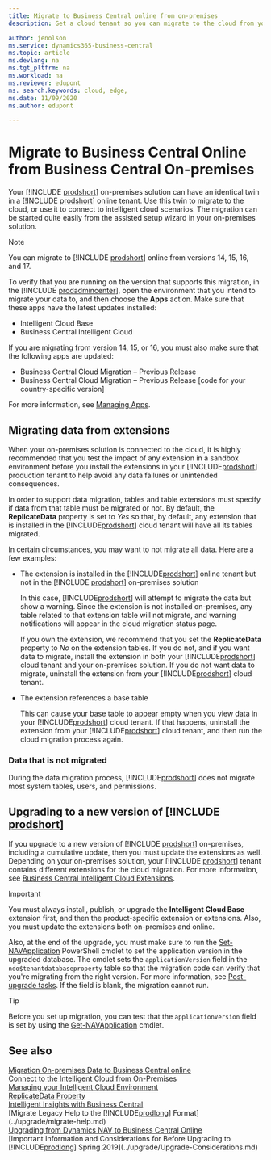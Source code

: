 ```yaml
---
title: Migrate to Business Central online from on-premises
description: Get a cloud tenant so you can migrate to the cloud from your on-premises deployment of Business Central.

author: jenolson
ms.service: dynamics365-business-central
ms.topic: article
ms.devlang: na
ms.tgt_pltfrm: na
ms.workload: na
ms.reviewer: edupont
ms. search.keywords: cloud, edge,
ms.date: 11/09/2020
ms.author: edupont

---
```


# Migrate to Business Central Online from Business Central On-premises

Your [!INCLUDE [prodshort](../developer/includes/prodshort.md)] on-premises solution can have an identical twin in a [!INCLUDE [prodshort](../developer/includes/prodshort.md)] online tenant. Use this twin to migrate to the cloud, or use it to connect to intelligent cloud scenarios. The migration can be started quite easily from the assisted setup wizard in your on-premises solution.  

> [!NOTE]
> You can migrate to [!INCLUDE [prodshort](../developer/includes/prodshort.md)] online from versions 14, 15, 16, and 17.

To verify that you are running on the version that supports this migration, in the [!INCLUDE [prodadmincenter](../developer/includes/prodadmincenter.md)], open the environment that you intend to migrate your data to, and then choose the **Apps** action. Make sure that these apps have the latest updates installed:

* Intelligent Cloud Base
* Business Central Intelligent Cloud

If you are migrating from version 14, 15, or 16, you must also make sure that the following apps are updated:

* Business Central Cloud Migration – Previous Release
* Business Central Cloud Migration – Previous Release [code for your country-specific version]

For more information, see [Managing Apps](tenant-admin-center-manage-apps.md).  

## Migrating data from extensions

When your on-premises solution is connected to the cloud, it is highly recommended that you test the impact of any extension in a sandbox environment before you install the extensions in your [!INCLUDE[prodshort](../developer/includes/prodshort.md)] production tenant to help avoid any data failures or unintended consequences.  

In order to support data migration, tables and table extensions must specify if data from that table must be migrated or not. By default, the **ReplicateData** property is set to *Yes* so that, by default, any extension that is installed in the [!INCLUDE[prodshort](../developer/includes/prodshort.md)] cloud tenant will have all its tables migrated.  

In certain circumstances, you may want to not migrate all data. Here are a few examples:

* The extension is installed in the [!INCLUDE[prodshort](../developer/includes/prodshort.md)] online tenant but not in the [!INCLUDE [prodshort](../developer/includes/prodshort.md)] on-premises solution

    In this case, [!INCLUDE[prodshort](../developer/includes/prodshort.md)] will attempt to migrate the data but show a warning. Since the extension is not installed on-premises, any table related to that extension table will not migrate, and warning notifications will appear in the cloud migration status page.

    If you own the extension, we recommend that you set the **ReplicateData** property to *No* on the extension tables. If you do not, and if you want data to migrate, install the extension in both your [!INCLUDE[prodshort](../developer/includes/prodshort.md)] cloud tenant and your on-premises solution. If you do not want data to migrate, uninstall the extension from your [!INCLUDE[prodshort](../developer/includes/prodshort.md)] cloud tenant.  

* The extension references a base table

    This can cause your base table to appear empty when you view data in your [!INCLUDE[prodshort](../developer/includes/prodshort.md)] cloud tenant. If that happens, uninstall the extension from your [!INCLUDE[prodshort](../developer/includes/prodshort.md)] cloud tenant, and then run the cloud migration process again.

### Data that is not migrated

During the data migration process, [!INCLUDE[prodshort](../developer/includes/prodshort.md)] does not migrate most system tables, users, and permissions.  

## Upgrading to a new version of [!INCLUDE [prodshort](../developer/includes/prodshort.md)]

If you upgrade to a new version of [!INCLUDE [prodshort](../developer/includes/prodshort.md)] on-premises, including a cumulative update, then you must update the extensions as well. Depending on your on-premises solution, your [!INCLUDE [prodshort](../developer/includes/prodshort.md)] tenant contains different extensions for the cloud migration. For more information, see [Business Central Intelligent Cloud Extensions](/dynamics365/business-central/ui-extensions-data-replication?toc=/dynamics365/business-central/dev-itpro/toc.json).  

> [!IMPORTANT]
> You must always install, publish, or upgrade the **Intelligent Cloud Base** extension first, and then the product-specific extension or extensions. Also, you must update the extensions both on-premises and online.

Also, at the end of the upgrade, you must make sure to run the [Set-NAVApplication](/powershell/module/microsoft.dynamics.nav.management/set-navapplication) PowerShell cmdlet to set the application version in the upgraded database. The cmdlet sets the `applicationVersion` field in the `ndo$tenantdatabaseproperty` table so that the migration code can verify that you're migrating from the right version. For more information, see [Post-upgrade tasks](../upgrade/upgrade-unmodified-application-v14-v17.md#post-upgrade-tasks). If the field is blank, the migration cannot run.  

> [!TIP]
> Before you set up migration, you can test that the `applicationVersion` field is set by using the [Get-NAVApplication](/powershell/module/microsoft.dynamics.nav.management/get-navapplication) cmdlet.

## See also

[Migration On-premises Data to Business Central online](migrate-data.md)  
[Connect to the Intelligent Cloud from On-Premises](about-intelligent-edge.md)  
[Managing your Intelligent Cloud Environment](manage-intelligent-edge.md)  
[ReplicateData Property](../developer/properties/devenv-replicatedata-property.md)  
[Intelligent Insights with Business Central](/dynamics365/business-central/about-intelligent-cloud)  
[Migrate Legacy Help to the [!INCLUDE[prodlong](../developer/includes/prodlong.md)] Format](../upgrade/migrate-help.md)  
[Upgrading from Dynamics NAV to Business Central Online](../upgrade/Upgrade-Considerations.md#online)  
[Important Information and Considerations for Before Upgrading to [!INCLUDE[prodlong](../developer/includes/prodlong.md)] Spring 2019](../upgrade/Upgrade-Considerations.md)  
